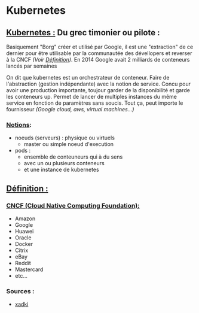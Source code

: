 # Kubernetes

## <u>Kubernetes :</u> Du grec timonier ou pilote :
Basiquement "Borg" créer et utilisé par Google, il est une "extraction" de ce dernier
pour être utilisable par la communautée des dévellopers et reverser à la CNCF _(Voir [Définition](#cncf))_.
En 2014 Google avait 2 milliards de conteneurs lancés par semaines

On dit que kubernetes est un orchestrateur de conteneur. Faire de l'abstraction (gestion indépendante) avec la notion de service.
Concu pour avoir une production importante, toujour garder de la disponibilité et garde les conteneurs up.
Permet de lancer de multiples instances du même service en fonction de paramètres sans soucis.
Tout ça, peut importe le fournisseur _(Google cloud, aws, virtual machines...)_

### <u>Notions</u>:
- noeuds (serveurs) : physique ou virtuels
	- master ou simple noeud d'execution
- pods :
	- ensemble de conteuneurs qui à du sens
	- avec un ou plusieurs conteneurs
	- et une instance de kubernetes

<a name="definition"></a>
## <u>Définition :</u>

<a name="cncf"></a>
### <u>CNCF (Cloud Native Computing Foundation):</u>
- Amazon
- Google
- Huawei
- Oracle
- Docker
- Citrix
- eBay
- Reddit
- Mastercard
- etc...

### Sources :
- [xadki](https://www.youtube.com/watch?v=37VLg7mlHu8&list=PLn6POgpklwWqfzaosSgX2XEKpse5VY2v5&index=1)
